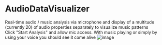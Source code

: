 # AudioDataVisualizer
Real-time audio / music analysis via microphone and display of a multitude (currently 20) of audio properties separately to visualize music patterns
Click "Start Analysis" and allow mic access. With music playing or simply by using your voice you should see it come alive
![image](https://github.com/user-attachments/assets/de817f2b-4d6a-4a0a-afde-2f48afd7ee6d)
